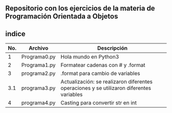 ## Repositorio con los ejercicios de la materia de Programación Orientada a Objetos 

## indice 

|No.|Archivo|Descripción|
|--|--|--|
|1|Programa0.py|Hola mundo en Python3|
|2|Programa1.py|Formatear cadenas con # y .format
|3|programa2.py|.format para cambio de variables|
|3.1|programa3.py|Actualización: se realizaron diferentes operaciones y se utilizaron diferentes variables|
|4|programa4.py|Casting para convertir str en int|